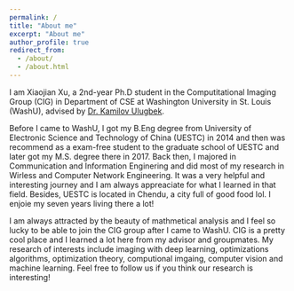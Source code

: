 ```yaml
---
permalink: /
title: "About me"
excerpt: "About me"
author_profile: true
redirect_from: 
  - /about/
  - /about.html
---
```

I am Xiaojian Xu, a 2nd-year Ph.D student in the Computitational Imaging Group (CIG) in Department of CSE at Washington University in St. Louis (WashU), advised by [Dr. Kamilov Ulugbek](https://engineering.wustl.edu/Profiles/Pages/Ulugbek-Kamilov.aspx). 

Before I came to WashU,  I got my B.Eng degree from University of Electronic Science and Technology of China (UESTC) in 2014 and then was recommend as a exam-free student to the graduate school of UESTC and later got my M.S. degree there in 2017. Back then, I majored in Communication and Information Enginering and did most of my research in Wirless and Computer Network Engineering. It was a very helpful and interesting journey and I am always appreaciate for what I learned in that field. Besides, UESTC is located in Chendu, a city full of good food lol. I enjoie my seven years living there a lot!

I am always attracted by the beauty of mathmetical analysis and I feel so lucky to be able to join the CIG group after I came to WashU. CIG is a pretty cool place and I learned a lot here from my advisor and groupmates. My research of interests include imaging with deep learning, optimizations algorithms, optimization theory, computional imgaing, computer vision and machine learning. Feel free to follow us if you think our research is interesting!




